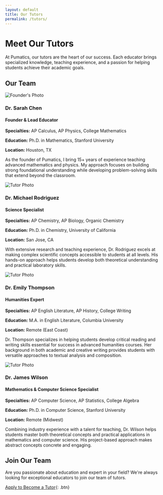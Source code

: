 ```yaml
---
layout: default
title: Our Tutors
permalink: /tutors/
---
```


# Meet Our Tutors

At Pumatics, our tutors are the heart of our success. Each educator brings specialized knowledge, teaching experience, and a passion for helping students achieve their academic goals.

## Our Team

<div class="tutor-profile">
    <img src="/assets/images/founder.jpg" alt="Founder's Photo" class="tutor-image">
    <div class="tutor-info">
        <h3>Dr. Sarah Chen</h3>
        <h4>Founder & Lead Educator</h4>
        <p><strong>Specialties:</strong> AP Calculus, AP Physics, College Mathematics</p>
        <p><strong>Education:</strong> Ph.D. in Mathematics, Stanford University</p>
        <p><strong>Location:</strong> Houston, TX</p>
        <p>As the founder of Pumatics, I bring 15+ years of experience teaching advanced mathematics and physics. My approach focuses on building strong foundational understanding while developing problem-solving skills that extend beyond the classroom.</p>
    </div>
</div>

<div class="tutor-profile">
    <img src="/assets/images/tutor1.jpg" alt="Tutor Photo" class="tutor-image">
    <div class="tutor-info">
        <h3>Dr. Michael Rodriguez</h3>
        <h4>Science Specialist</h4>
        <p><strong>Specialties:</strong> AP Chemistry, AP Biology, Organic Chemistry</p>
        <p><strong>Education:</strong> Ph.D. in Chemistry, University of California</p>
        <p><strong>Location:</strong> San Jose, CA</p>
        <p>With extensive research and teaching experience, Dr. Rodriguez excels at making complex scientific concepts accessible to students at all levels. His hands-on approach helps students develop both theoretical understanding and practical laboratory skills.</p>
    </div>
</div>

<div class="tutor-profile">
    <img src="/assets/images/tutor2.jpg" alt="Tutor Photo" class="tutor-image">
    <div class="tutor-info">
        <h3>Dr. Emily Thompson</h3>
        <h4>Humanities Expert</h4>
        <p><strong>Specialties:</strong> AP English Literature, AP History, College Writing</p>
        <p><strong>Education:</strong> M.A. in English Literature, Columbia University</p>
        <p><strong>Location:</strong> Remote (East Coast)</p>
        <p>Dr. Thompson specializes in helping students develop critical reading and writing skills essential for success in advanced humanities courses. Her background in both academic and creative writing provides students with versatile approaches to textual analysis and composition.</p>
    </div>
</div>

<div class="tutor-profile">
    <img src="/assets/images/tutor3.jpg" alt="Tutor Photo" class="tutor-image">
    <div class="tutor-info">
        <h3>Dr. James Wilson</h3>
        <h4>Mathematics & Computer Science Specialist</h4>
        <p><strong>Specialties:</strong> AP Computer Science, AP Statistics, College Algebra</p>
        <p><strong>Education:</strong> Ph.D. in Computer Science, Stanford University</p>
        <p><strong>Location:</strong> Remote (Midwest)</p>
        <p>Combining industry experience with a talent for teaching, Dr. Wilson helps students master both theoretical concepts and practical applications in mathematics and computer science. His project-based approach makes abstract concepts concrete and engaging.</p>
    </div>
</div>

## Join Our Team

Are you passionate about education and expert in your field? We're always looking for exceptional educators to join our team of tutors.

[Apply to Become a Tutor](/contact){: .btn} 